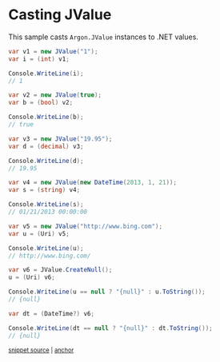 # Casting JValue

This sample casts `Argon.JValue` instances to .NET values.

<!-- snippet: JValueCast -->
<a id='snippet-jvaluecast'></a>
```cs
var v1 = new JValue("1");
var i = (int) v1;

Console.WriteLine(i);
// 1

var v2 = new JValue(true);
var b = (bool) v2;

Console.WriteLine(b);
// true

var v3 = new JValue("19.95");
var d = (decimal) v3;

Console.WriteLine(d);
// 19.95

var v4 = new JValue(new DateTime(2013, 1, 21));
var s = (string) v4;

Console.WriteLine(s);
// 01/21/2013 00:00:00

var v5 = new JValue("http://www.bing.com");
var u = (Uri) v5;

Console.WriteLine(u);
// http://www.bing.com/

var v6 = JValue.CreateNull();
u = (Uri) v6;

Console.WriteLine(u == null ? "{null}" : u.ToString());
// {null}

var dt = (DateTime?) v6;

Console.WriteLine(dt == null ? "{null}" : dt.ToString());
// {null}
```
<sup><a href='/src/Tests/Documentation/Samples/Linq/JValueCast.cs#L12-L55' title='Snippet source file'>snippet source</a> | <a href='#snippet-jvaluecast' title='Start of snippet'>anchor</a></sup>
<!-- endSnippet -->
